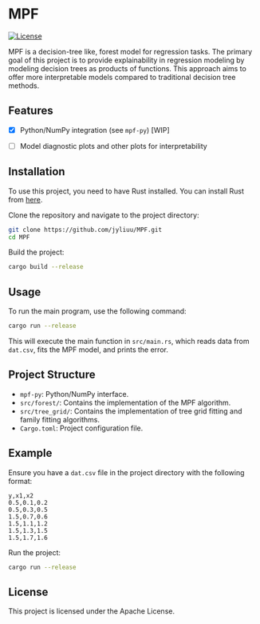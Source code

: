 # MPF

[![License](https://img.shields.io/badge/License-Apache_2.0-blue.svg)](https://opensource.org/licenses/Apache-2.0)


MPF is a decision-tree like, forest model for regression tasks. The primary goal of this project is to provide explainability in regression modeling by modeling decision trees as products of functions. This approach aims to offer more interpretable models compared to traditional decision tree methods.

## Features
 - [x] Python/NumPy integration (see `mpf-py`) [WIP]
 - [ ] Model diagnostic plots and other plots for interpretability 


## Installation

To use this project, you need to have Rust installed. You can install Rust from [here](https://www.rust-lang.org/tools/install).

Clone the repository and navigate to the project directory:

```sh
git clone https://github.com/jyliuu/MPF.git
cd MPF
```

Build the project:

```sh
cargo build --release
```

## Usage

To run the main program, use the following command:

```sh
cargo run --release
```

This will execute the main function in `src/main.rs`, which reads data from `dat.csv`, fits the MPF model, and prints the error.

## Project Structure

- `mpf-py`: Python/NumPy interface.
- `src/forest/`: Contains the implementation of the MPF algorithm.
- `src/tree_grid/`: Contains the implementation of tree grid fitting and family fitting algorithms.
- `Cargo.toml`: Project configuration file.

## Example

Ensure you have a `dat.csv` file in the project directory with the following format:

```csv
y,x1,x2
0.5,0.1,0.2
0.5,0.3,0.5
1.5,0.7,0.6
1.5,1.1,1.2
1.5,1.3,1.5
1.5,1.7,1.6
```

Run the project:

```sh
cargo run --release
```

## License

This project is licensed under the Apache License.
